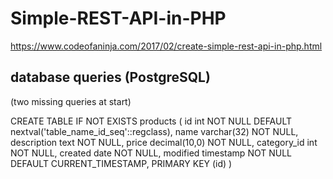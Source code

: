 # Simple-REST-API-in-PHP
https://www.codeofaninja.com/2017/02/create-simple-rest-api-in-php.html

## database queries (PostgreSQL)

(two missing queries at start)

CREATE TABLE IF NOT EXISTS products (
  id int NOT NULL DEFAULT nextval('table_name_id_seq'::regclass),
  name varchar(32) NOT NULL,
  description text NOT NULL,
  price decimal(10,0) NOT NULL,
  category_id int NOT NULL,
  created date NOT NULL,
  modified timestamp NOT NULL DEFAULT CURRENT_TIMESTAMP,
  PRIMARY KEY (id)
)
